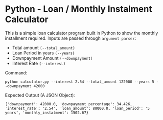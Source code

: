 # Python - Loan / Monthly Instalment Calculator 
This is a simple loan calculator program built in Python to show the monthly installment required.
Inputs are passed through `argument parser`:
- Total amount `(--total_amount)`
- Loan Period in years `(--years)`
- Downpayment Amount `(--downpayment)`
- Interest Rate `(--interest)`

Command: 
```
python calculator.py --interest 2.54 --total_amount 122000 --years 5 --downpayment 42000
```

Expected Output (A JSON Object): 
```
{'downpayment': 42000.0, 'downpayment_percentage': 34.426, 'interest_rate': '2.54', 'loan_amount': 80000.0, 'loan_period': '5 years', 'monthly_instalment': 1502.67}
```
